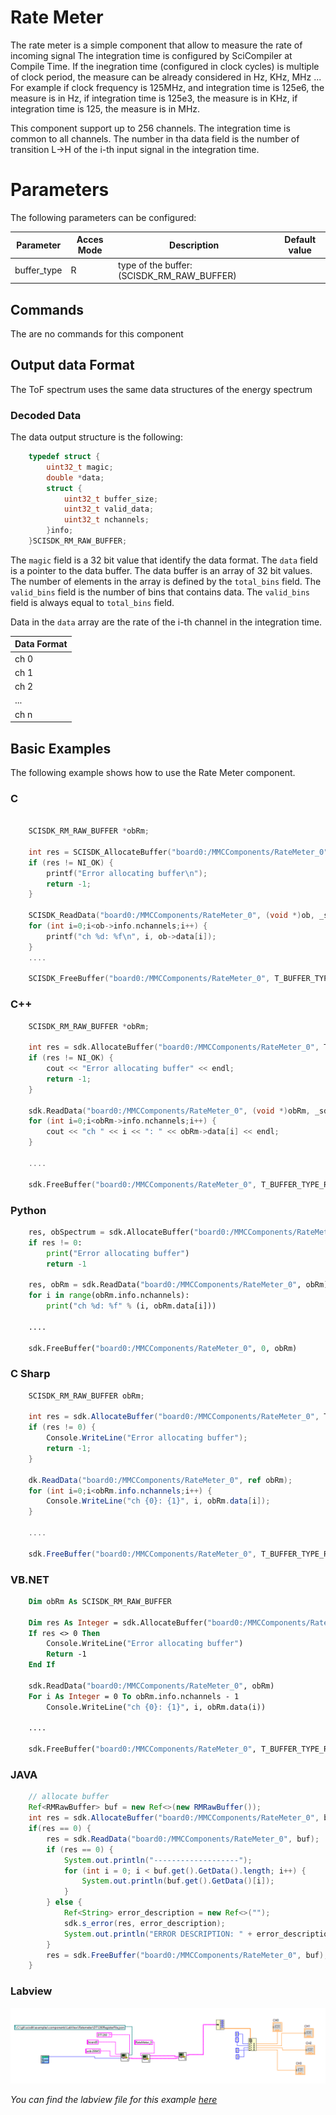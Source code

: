 # Rate Meter

The rate meter is a simple component that allow to measure the rate of incoming signal
The integration time is configured by SciCompiler at Compile Time.
If the inegration time (configured in clock cycles) is multiple of clock period, the measure can be already considered in Hz, KHz, MHz ...
For example if clock frequency is 125MHz, and integration time is 125e6, the measure is in Hz, if integration time is 125e3, the measure is in KHz, if integration time is 125, the measure is in MHz.

This component support up to 256 channels.
The integration time is common to all channels.
The number in tha data field is the number of transition L->H of the i-th input signal in the integration time.


# Parameters
The following parameters can be configured:

| Parameter         | Acces Mode | Description                                                                              | Default value |
| ----------------- | ---------- | ---------------------------------------------------------------------------------------- | ------------- |
| buffer_type       | R          | type of the buffer: (SCISDK_RM_RAW_BUFFER)                                               |               |




## Commands
The are no commands for this component



## Output data Format

The ToF spectrum uses the same data structures of the energy spectrum
### Decoded Data
The data output structure is the following:

```c
	typedef struct {
		uint32_t magic;					
		double *data;					
		struct {
			uint32_t buffer_size;		
			uint32_t valid_data;		
			uint32_t nchannels;			
		}info;
	}SCISDK_RM_RAW_BUFFER;

```

The `magic` field is a 32 bit value that identify the data format.
The `data` field is a pointer to the data buffer. The data buffer is an array of 32 bit values. The number of elements in the array is defined by the `total_bins` field. The `valid_bins` field is the number of bins that contains data. The `valid_bins` field is always equal to `total_bins` field. 

Data in the `data` array are the rate of the i-th channel in the integration time.

| Data Format |
| ----------- |
| ch 0        |
| ch 1        |
| ch 2        |
| ...         |
| ch n        |



## Basic Examples
The following example shows how to use the Rate Meter component.

### C
```c

    SCISDK_RM_RAW_BUFFER *obRm;
    
    int res = SCISDK_AllocateBuffer("board0:/MMCComponents/RateMeter_0", T_BUFFER_TYPE_RAW, (void**)&obRm, _sdk);
    if (res != NI_OK) {
        printf("Error allocating buffer\n");
        return -1;
    }

    SCISDK_ReadData("board0:/MMCComponents/RateMeter_0", (void *)ob, _sdk);
    for (int i=0;i<ob->info.nchannels;i++) {
        printf("ch %d: %f\n", i, ob->data[i]);
    }
    ....

    SCISDK_FreeBuffer("board0:/MMCComponents/RateMeter_0", T_BUFFER_TYPE_RAW, (void**)&obRm, _sdk);

```

### C++
```c++
    SCISDK_RM_RAW_BUFFER *obRm;
    
    int res = sdk.AllocateBuffer("board0:/MMCComponents/RateMeter_0", T_BUFFER_TYPE_RAW, (void**)&obRm, _sdk);
    if (res != NI_OK) {
        cout << "Error allocating buffer" << endl;
        return -1;
    }

    sdk.ReadData("board0:/MMCComponents/RateMeter_0", (void *)obRm, _sdk);
    for (int i=0;i<obRm->info.nchannels;i++) {
        cout << "ch " << i << ": " << obRm->data[i] << endl;
    }
    
    ....

    sdk.FreeBuffer("board0:/MMCComponents/RateMeter_0", T_BUFFER_TYPE_RAW, (void**)&obRm, _sdk);

```

### Python
```python
    res, obSpectrum = sdk.AllocateBuffer("board0:/MMCComponents/RateMeter_0", 0)
    if res != 0:
        print("Error allocating buffer")
        return -1
   
    res, obRm = sdk.ReadData("board0:/MMCComponents/RateMeter_0", obRm)
    for i in range(obRm.info.nchannels):
        print("ch %d: %f" % (i, obRm.data[i]))

    ....

    sdk.FreeBuffer("board0:/MMCComponents/RateMeter_0", 0, obRm)

```

### C Sharp
```csharp
    SCISDK_RM_RAW_BUFFER obRm;
    
    int res = sdk.AllocateBuffer("board0:/MMCComponents/RateMeter_0", T_BUFFER_TYPE_RAW, ref obRm);
    if (res != 0) {
        Console.WriteLine("Error allocating buffer");
        return -1;
    }

    dk.ReadData("board0:/MMCComponents/RateMeter_0", ref obRm);
    for (int i=0;i<obRm.info.nchannels;i++) {
        Console.WriteLine("ch {0}: {1}", i, obRm.data[i]);
    }
    
    ....

    sdk.FreeBuffer("board0:/MMCComponents/RateMeter_0", T_BUFFER_TYPE_RAW, ref obRm);

```

### VB.NET
```vb
    Dim obRm As SCISDK_RM_RAW_BUFFER
    
    Dim res As Integer = sdk.AllocateBuffer("board0:/MMCComponents/RateMeter_0", T_BUFFER_TYPE_RAW, obRm)
    If res <> 0 Then
        Console.WriteLine("Error allocating buffer")
        Return -1
    End If

    sdk.ReadData("board0:/MMCComponents/RateMeter_0", obRm)
    For i As Integer = 0 To obRm.info.nchannels - 1
        Console.WriteLine("ch {0}: {1}", i, obRm.data(i))
    
    ....

    sdk.FreeBuffer("board0:/MMCComponents/RateMeter_0", T_BUFFER_TYPE_RAW, obRm)

```

### JAVA
```java
    // allocate buffer
    Ref<RMRawBuffer> buf = new Ref<>(new RMRawBuffer());
    int res = sdk.AllocateBuffer("board0:/MMCComponents/RateMeter_0", buf);
    if(res == 0) {
        res = sdk.ReadData("board0:/MMCComponents/RateMeter_0", buf);
        if (res == 0) {
            System.out.println("-------------------");
            for (int i = 0; i < buf.get().GetData().length; i++) {
                System.out.println(buf.get().GetData()[i]);
            }
        } else {
            Ref<String> error_description = new Ref<>("");
            sdk.s_error(res, error_description);
            System.out.println("ERROR DESCRIPTION: " + error_description.get());
        }
        res = sdk.FreeBuffer("board0:/MMCComponents/RateMeter_0", buf);
    }
```

### Labview

![](img/labview/examples/ratemeter.PNG)

<i>You can find the labview file for this example [here](https://github.com/NuclearInstruments/SCISDK/tree/master/examples/components/LabView)</i>